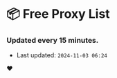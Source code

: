 # :package: Free Proxy List
### Updated every 15 minutes.

- Last updated: `2024-11-03 06:24`

:heart:
